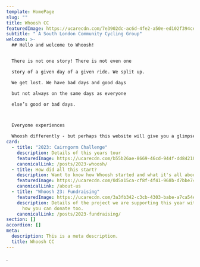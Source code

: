 ```yaml
---
template: HomePage
slug: ""
title: Whoosh CC
featuredImage: https://ucarecdn.com/7e3902dc-ac6d-4fe2-a50e-ed102f394cee/
subtitle: " A South London Community Cycling Group"
welcome: >-
  ## Hello and welcome to Whoosh!


  There is not one story! There is not even one

  story of a given day of a given ride. We split up.

  We get lost. We have bad days and good days

  but not always on the same days as everyone

  else’s good or bad days.   



  Everyone experiences

  Whoosh differently - but perhaps this website will give you a glimpse of what Whoosh is all about.
card:
  - title: "2023: Cairngorm Challenge"
    description: Details of this years tour
    featuredImage: https://ucarecdn.com/b55b26ae-8669-46cd-944f-dd84218e39dc/
    canonicalLink: /posts/2023-whoosh/
  - title: How did all this start?
    description: Want to know how Whoosh started and what it's all about?
    featuredImage: https://ucarecdn.com/0d5a15ca-cf8f-4f41-968b-d7bbe74cdfee/
    canonicalLink: /about-us
  - title: "Whoosh 23: Fundraising"
    featuredImage: https://ucarecdn.com/3a3fb342-c3cb-4303-babe-a7ca54e84541/
    description: Details of the project we are supporting this year with links to
      how you can donate too.
    canonicalLink: /posts/2023-fundraising/
section: []
accordion: []
meta:
  description: This is a meta description.
  title: Whoosh CC
---
```

.
